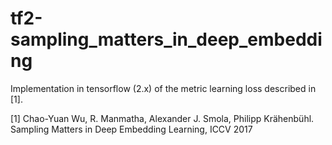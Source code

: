 # tf2-sampling_matters_in_deep_embedding
Implementation in tensorflow (2.x) of the metric learning loss described in [1].


[1] Chao-Yuan Wu, R. Manmatha, Alexander J. Smola, Philipp Krähenbühl. Sampling Matters in Deep Embedding Learning, ICCV 2017


